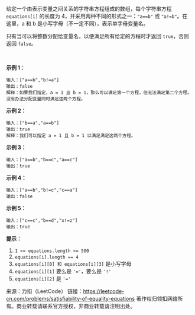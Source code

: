 给定一个由表示变量之间关系的字符串方程组成的数组，每个字符串方程 ```equations[i]``` 的长度为 4，并采用两种不同的形式之一：```"a==b"``` 或 ```"a!=b"```。在这里，a 和 b 是小写字母（不一定不同），表示单字母变量名。

只有当可以将整数分配给变量名，以便满足所有给定的方程时才返回 ```true```，否则返回 ```false```。 

 

**示例 1：**
```
输入：["a==b","b!=a"]
输出：false
解释：如果我们指定，a = 1 且 b = 1，那么可以满足第一个方程，但无法满足第二个方程。没有办法分配变量同时满足这两个方程。
```
**示例 2：**
```
输入：["b==a","a==b"]
输出：true
解释：我们可以指定 a = 1 且 b = 1 以满足满足这两个方程。
```
**示例 3：**
```
输入：["a==b","b==c","a==c"]
输出：true
```
**示例 4：**
```
输入：["a==b","b!=c","c==a"]
输出：false
```
**示例 5：**
```
输入：["c==c","b==d","x!=z"]
输出：true
```

**提示：**

1. ```1 <= equations.length <= 500```
2. ```equations[i].length == 4```
3. ```equations[i][0] 和 equations[i][3]``` 是小写字母
4. ```equations[i][1]``` 要么是 ```'='```，要么是 ```'!'```
5. ```equations[i][2]``` 是 ```'='```

来源：力扣（LeetCode）
链接：https://leetcode-cn.com/problems/satisfiability-of-equality-equations
著作权归领扣网络所有。商业转载请联系官方授权，非商业转载请注明出处。
